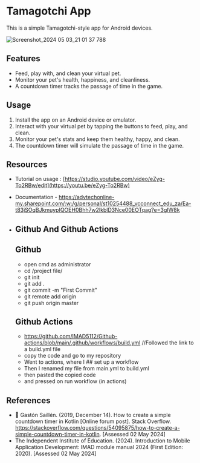 # Tamagotchi App

This is a simple Tamagotchi-style app for Android devices.

![Screenshot_2024 05 03_21 01 37 788](https://github.com/IIEWFL/imad5112-assignment-2-ST10254488/assets/164567181/fa25652c-46c6-4404-9170-3479a4d8e6ad)



## Features

- Feed, play with, and clean your virtual pet.
- Monitor your pet's health, happiness, and cleanliness.
- A countdown timer tracks the passage of time in the game.

## Usage

1. Install the app on an Android device or emulator.
2. Interact with your virtual pet by tapping the buttons to feed, play, and clean.
3. Monitor your pet's stats and keep them healthy, happy, and clean.
4. The countdown timer will simulate the passage of time in the game.


## Resources
- Tutorial on usage : [https://studio.youtube.com/video/eZyg-To2RBw/edit](https://youtu.be/eZyg-To2RBw)
- Documentation - https://advtechonline-my.sharepoint.com/:w:/g/personal/st10254488_vcconnect_edu_za/Ea-t83jSOqBJkmuypIQOEH0Bhh7w2lkblD3Nce00EOTqag?e=3gIW8k
- ## Github And Github Actions
   ## Github
   - open cmd as administrator
   - cd /project file/
   - git init
   - git add .
   - git commit -m "First Commit"
   - git remote add origin <Repostitory URL>
   - git push origin master

  ## Github Actions
   - https://github.com/IMAD5112/Github-actions/blob/main/.github/workflows/build.yml //Followed the link to a build.yml file
   - copy the code and go to my repository
   - Went to actions, where I ## set up a workflow
   - Then I renamed my file from main.yml to build.yml
   - then pasted the copied code
   - and pressed on run workflow (in actions)
  

## References
- 	Gastón Saillén. (2019, December 14). How to create a simple countdown timer in Kotlin [Online forum post]. Stack Overflow. https://stackoverflow.com/questions/54095875/how-to-create-a-simple-countdown-timer-in-kotlin. [Assessed 02 May 2024]
-	The Independent Institute of Education. (2024). Introduction to Mobile Application Development: IMAD module manual 2024 (First Edition: 2020). [Assessed 02 May 2024]

